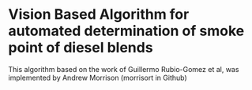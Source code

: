 # Vision Based Algorithm for automated determination of smoke point of diesel blends

This algorithm based on the work of Guillermo Rubio-Gomez et al, was implemented by Andrew Morrison (morrisort in Github)
